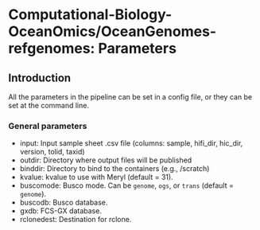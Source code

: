 # Computational-Biology-OceanOmics/OceanGenomes-refgenomes: Parameters

## Introduction

All the parameters in the pipeline can be set in a config file, or they can be set at the command line.

### General parameters

- input: Input sample sheet .csv file (columns: sample, hifi_dir, hic_dir, version, tolid, taxid)
- outdir: Directory where output files will be published
- binddir: Directory to bind to the containers (e.g., /scratch)
- kvalue: kvalue to use with Meryl (default = 31).
- buscomode: Busco mode. Can be `genome`, `ogs`, or `trans` (default = `genome`).
- buscodb: Busco database.
- gxdb: FCS-GX database.
- rclonedest: Destination for rclone.
